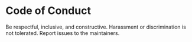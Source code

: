 # Code of Conduct

Be respectful, inclusive, and constructive. Harassment or discrimination is not tolerated. Report issues to the maintainers.
